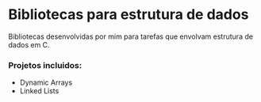 # Bibliotecas para estrutura de dados
Bibliotecas desenvolvidas por mim para tarefas que envolvam estrutura de dados em C.

### Projetos incluidos:
  - Dynamic Arrays
  - Linked Lists
